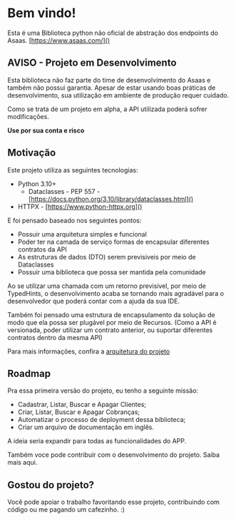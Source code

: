 # Bem vindo!

Esta é uma Biblioteca python não oficial de abstração dos endpoints do Asaas. [https://www.asaas.com/]()

## AVISO - Projeto em Desenvolvimento
Esta biblioteca não faz parte do time de desenvolvimento do Asaas e também não possui garantia. Apesar de estar usando boas práticas de desenvolvimento, sua utilização em ambiente de produção requer cuidado.

Como se trata de um projeto em alpha, a API utilizada poderá sofrer modificações.

**Use por sua conta e risco**

## Motivação

Este projeto utiliza as seguintes tecnologias:

* Python 3.10+
    * Dataclasses - PEP 557 - [https://docs.python.org/3.10/library/dataclasses.html]()
* HTTPX - [https://www.python-httpx.org]()

E foi pensado baseado nos seguintes pontos:

* Possuir uma arquitetura simples e funcional
* Poder ter na camada de serviço formas de encapsular diferentes contratos da API
* As estruturas de dados (DTO) serem previsiveis por meio de Dataclasses
* Possuir uma biblioteca que possa ser mantida pela comunidade

Ao se utilizar uma chamada com um retorno previsível, por meio de TypedHints, o desenvolvimento acaba se tornando mais agradável para o desenvolvedor que poderá contar com a ajuda da sua IDE.

Também foi pensado uma estrutura de encapsulamento da solução de modo que ela possa ser plugável por meio de Recursos. (Como a API é versionada, poder utilizar um contrato anterior, ou suportar diferentes contratos dentro da mesma API)

Para mais informações, confira a [arquitetura do projeto](/para_desenvolvedores/arquitetura)

## Roadmap

Pra essa primeira versão do projeto, eu tenho a seguinte missão:

* Cadastrar, Listar, Buscar e Apagar Clientes;
* Criar, Listar, Buscar e Apagar Cobranças;
* Automatizar o processo de deployment dessa biblioteca;
* Criar um arquivo de documentação em inglês.

A ideia seria expandir para todas as funcionalidades do APP.

Também voce pode contribuir com o desenvolvimento do projeto. Saiba mais aqui.

## Gostou do projeto?

Você pode apoiar o trabalho favoritando esse projeto, contribuindo com código ou me pagando um cafezinho. :)

<script type="text/javascript" src="https://cdnjs.buymeacoffee.com/1.0.0/button.prod.min.js" data-name="bmc-button" data-slug="joepreludian" data-color="#FFDD00" data-emoji=""  data-font="Cookie" data-text="Pague-me um cafezinho :)" data-outline-color="#000000" data-font-color="#000000" data-coffee-color="#ffffff" ></script>